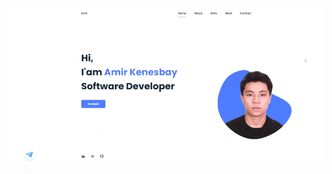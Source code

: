 ![Alt Text](https://github.com/amirkenesbay/Portfolio/blob/master/assets/img/ezgif.com-gif-maker%20(1).gif)
